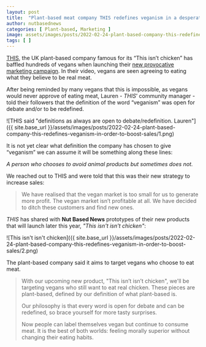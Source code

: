 ```yaml
---
layout: post
title:  "Plant-based meat company THIS redefines veganism in a desperate attempt to boost sales"
author: nutbasednews
categories: [ Plant-based, Marketing ]
image: assets/images/posts/2022-02-24-plant-based-company-this-redefines-veganism-in-order-to-boost-sales/0.png
tags: [ ]
---
```


[THIS](https://this.co), the UK plant-based company famous for its “This isn’t chicken” has baffled hundreds of vegans when launching their [new provocative marketing campaign](https://www.instagram.com/p/CaRxhjHq7G9/). In their video, vegans are seen agreeing to eating what they believe to be real meat.

After being reminded by many vegans that this is impossible, as vegans would never approve of eating meat, Lauren - _THIS_’ community manager - told their followers that the definition of the word “veganism” was open for debate and/or to be redefined.

![THIS said "definitions as always are open to debate/redefinition. Lauren"]({{ site.base_url }}/assets/images/posts/2022-02-24-plant-based-company-this-redefines-veganism-in-order-to-boost-sales/1.png)

It is not yet clear what definition the company has chosen to give “veganism” we can assume it will be something along these lines:

_A person who chooses to avoid animal products but sometimes does not._

We reached out to THIS and were told that this was their new strategy to increase sales:

> We have realised that the vegan market is too small for us to generate more profit. The vegan market isn’t profitable at all. We have decided to ditch these customers and find new ones.

_THIS_ has shared with **Nut Based News** prototypes of their new products that will launch later this year, _"This isn't isn't chicken"_:

![This isn't isn't chicken]({{ site.base_url }}/assets/images/posts/2022-02-24-plant-based-company-this-redefines-veganism-in-order-to-boost-sales/2.png)

The plant-based company said it aims to target vegans who choose to eat meat.

> With our upcoming new product, "This isn’t isn’t chicken", we'll be targeting vegans who still want to eat real chicken. These pieces are plant-based, defined by our definition of what plant-based is.
>
> Our philosophy is that every word is open for debate and can be redefined, so brace yourself for more tasty surprises.
>
> Now people can label themselves vegan but continue to consume meat. It is the best of both worlds: feeling morally superior without changing their eating habits.
